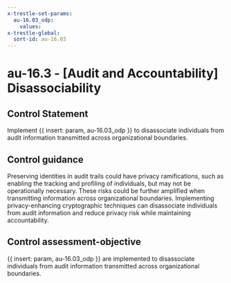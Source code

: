 ```yaml
---
x-trestle-set-params:
  au-16.03_odp:
    values:
x-trestle-global:
  sort-id: au-16.03
---
```


# au-16.3 - \[Audit and Accountability\] Disassociability

## Control Statement

Implement {{ insert: param, au-16.03_odp }} to disassociate individuals from audit information transmitted across organizational boundaries.

## Control guidance

Preserving identities in audit trails could have privacy ramifications, such as enabling the tracking and profiling of individuals, but may not be operationally necessary. These risks could be further amplified when transmitting information across organizational boundaries. Implementing privacy-enhancing cryptographic techniques can disassociate individuals from audit information and reduce privacy risk while maintaining accountability.

## Control assessment-objective

{{ insert: param, au-16.03_odp }} are implemented to disassociate individuals from audit information transmitted across organizational boundaries.
